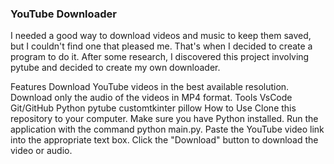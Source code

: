 ### YouTube Downloader
I needed a good way to download videos and music to keep them saved, but I couldn't find one that pleased me. That's when I decided to create a program to do it. After some research, I discovered this project involving pytube and decided to create my own downloader.

Features
Download YouTube videos in the best available resolution.
Download only the audio of the videos in MP4 format.
Tools
VsCode
Git/GitHub
Python
pytube
customtkinter
pillow
How to Use
Clone this repository to your computer.
Make sure you have Python installed.
Run the application with the command python main.py.
Paste the YouTube video link into the appropriate text box.
Click the "Download" button to download the video or audio.
